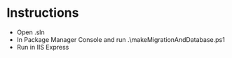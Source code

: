 # Instructions

+ Open .sln
+ In Package Manager Console and run .\makeMigrationAndDatabase.ps1
+ Run in IIS Express